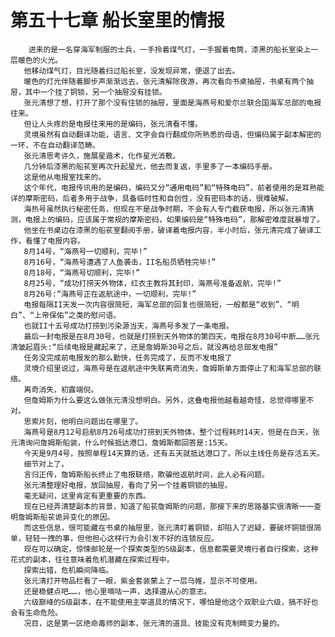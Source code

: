 # 第五十七章 船长室里的情报
        进来的是一名穿海军制服的士兵，一手拎着煤气灯，一手握着电筒，漆黑的船长室染上一层暖色的火光。
       他移动煤气灯，目光随着扫过船长室，没发现异常，便退了出去。
       暖色的灯光伴随着脚步声渐渐远去，张元清解除夜游，再次看向书桌抽屉，书桌有两个抽屉，其中一个挂了铜锁，另一个抽屉没有挂锁。
       张元清想了想，打开了那个没有住锁的抽屉，里面是海燕号和爱尔兰联合国海军总部的电报往来。
       但让人头疼的是电报往来用的是编码，张元清看不懂。
       灵境虽然有自动翻译功能，语言、文字会自行翻成你所熟悉的母语，但编码属于副本解密的一环，不在自动翻译范畴。
       张元清思考许久，施展星遁术，化作星光消敷。
       几分钟后漆黑的船苌室再次升起星光，他去而复返，手里多了一本编码手册。
       这是他从电报室找来的。
       这个年代，电报传讯用的是编码，编码又分“通用电码”和“特殊电码”，前者使用的是耳熟能详的摩斯密码，后者多用于战争，具备临时性和自创性，没有密码本的话，很难破解。
       海热号虽然执行秘密任务，但现在不是战争时期，不会有人专门截获电报，所以张元清猜测，电报上的编码，应该属于常规的摩斯密码，如果编码是“特殊电码”，那解密难度就暴增了。
       他坐在书桌边在漆黑的船苌室翻阅手册，破译着电报内容，半小时后，张元清完成了破译工作，看懂了电报内容。
       8月14号，“海燕号一切顺利，完毕!”
       8月16号，“海燕号遭遇了人鱼袭击，II名船员牺牲完毕!”
       8月18号，“海燕号切顺利，完毕!”
       8月25号，“成功打捞天外物体，红衣主教将其封印，海燕号准备返航，完毕!”
       8月26号:“海燕号正在返航途中，一切顺利，完毕!”
       电报每隔II天发一次内容很简短，海军总部的回复也很简短，一般都是“收到”、“明白”、“上帝保佑”之类的慰问语。
       也就II十五号成功打捞到污染源当天，海燕号多发了一条电报。
       最后一封电报是在8月30号，也就是打捞到天外物体的第四天，电报在8月30号中断……张元清皱起眉头:“后续电报是藏起来了，还是詹姆斯30号之后，就没再给总部发电报”
       任务没完成前电报发的那么勤快，任务完成了，反而不发电报了
       灵境介绍里说过，海燕号是在返航途中失联离奇消失，詹姆斯单方面停止了和海军总部的联络。
       离奇消失，初露端倪。
       但詹姆斯为什么要这么做张元清没想明白。另外，这叠电报他越看越奇怪，总觉得哪里不对。
       思索片刻，他明白问题出在哪里了。
       海燕号是8月12号启航8月26号成功打捞到天外物体，整个过程耗时14天，但是在白天，张元清询问詹姆斯船装，什么时候抵达港口，詹姆斯都回答是:15天。
       今天是9月4号，按照单程14天算的话，还有五天就抵达港口了。所以主线任务是存活五天。
       细节对上了。
       言归正传，詹姆斯船长终止了电报联络，欺骗他返航时间，此人必有问题。
       张元清整理好电报，放回抽屉，看向了另一个挂着铜锁的抽屉。
       毫无疑问，这里肯定有更重要的东西。
       现在已经弄清楚副本的背景，知道了船苌詹姆斯的问题，那接下来的思路基实很清晰一一查明詹姆斯船苌诡异变化的原因。
       而这些信息，很可能藏在书桌的抽屉里，张元清盯着铜锁，却陷入了迟疑，要破坏铜锁很简单，轻轻一拽的事，但他担心这样行为会引发不好的连锁反应。
       现在可以确定，惊悚邮轮是一个探索类型的S级副本，信息都需要灵境行者自行探索，这种花式的副本，往往意味着危机潜藏在探索过程中。
       探索出错，危机瞬间降临。
       张元清打开物品栏看了一眼，紫金套装蒙上了一层乌帷，显示不可使用。
       还是稳健点吧……，他心里嘀咕一声，选择遵从心的意志。
       六级巅峰的S级副本，在不能使用主宰道具的情况下，哪怕是他这个双职业六级，搞不好也会有生命危险。
       况目，这是第一区绝命毒师的副本，张元清的道具、技能没有克制畸变力量的。